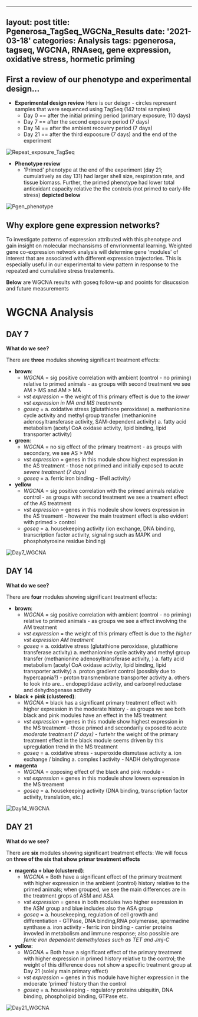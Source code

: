 
---
layout: post
title: Pgenerosa_TagSeq_WGCNa_Results
date: '2021-03-18'
categories: Analysis
tags: pgenerosa, tagseq, WGCNA, RNAseq, gene expression, oxidative stress, hormetic priming
---


## First a review of our phenotype and experimental design...

- **Experimental design review** Here is our deisgn - circles represent samples that were sequenced using TagSeq (142 total samples)
	- Day 0 == after the initial priming period (primary exposure; 110 days) 
	- Day 7 == after the second exposure period (7 days) 
	- Day 14 == after the ambient recovery period (7 days) 
	- Day 21 == after the third expoosure (7 days) and the end of the experiment 

![Repeat_exposure_TagSeq](https://samgurr.github.io/SamJGurr_Lab_Notebook/images/Repeat_exposure_TagSeq.jpg "Repeat_exposure_TagSeq")

- **Phenotype review**
	- 'Primed' phenotype at the end of the experiment (day 21; cumulatively as day 131) had 
	larger shell size, respiration rate, and tissue biomass. Further, the primed phenotype 
	had lower total antioxidant capacity relative the the controls (not primed to early-life stress) **depicted below**

![Pgen_phenotype](https://samgurr.github.io/SamJGurr_Lab_Notebook/images/Pgen_phenotype.jpg "Pgen_phenotype")

## Why explore gene expression networks?
To investigate patterns of expression attributed with this phenotype and gain insight on molecular 
mechansisms of envrionmental learning. Weighted gene co-expression network analysis will determine gene 'modules' 
of interest that are associated with different expression trajectories. This is especially useful 
in our experimental to view pattern in response to the repeated and cumulative stress treatements. 

**Below** are WGCNA results with goseq follow-up and pooints for disucssion and future measurements

# WGCNA Analysis 

## DAY 7 
**What do we see?** 

There are **three** modules showing significant treatment effects:

- **brown**:
	- *WGCNA* = sig positive correlation with ambient (control - no priming) relative to primed animals - as groups with second treatment we see AM > MS and AM > MA
	- *vst expression* = the weight of this primary effect is due to the *lower vst expression in MA and MS treatments*
	- *goseq* = 
		a. oxidative stress (glutathione peroxidase)
		a. methanionine cycle activity and methyl group transfer (methanionine adenosyltransferase activity, SAM-dependent activity)
		a. fatty acid metabolism (acetyl CoA oxidase activity, lipid binding, lipid transporter activity) 
- **green**:
	- *WGCNA* = no sig effect of the primary treatment - as groups with secondary, we see AS > MM
	- *vst expression* = genes in this module show highest expression in the AS treatment - those not primed and initially exposed to acute *severe treatment (7 days)* 
	- *goseq* =
		a. ferric iron binding - (FeII activity)
- **yellow**
	- *WGCNA* = sig positive correlation with the primed animals relative control - as groups with second treatment we see a treament effect of the AS treatment
	- *vst expression* = genes in this modeule show lowers expression in the AS treament - however the main treatment effect is also evident with primed > control
	- *goseq* =
		a. housekeeping activity (ion exchange, DNA binding, transcription factor activity, signaling such as MAPK and phosphotyrosine residue binding)

![Day7_WGCNA](https://samgurr.github.io/SamJGurr_Lab_Notebook/images/Day7_WGCNA.jpg "Day7_WGCNA")


## DAY 14 
**What do we see?** 

There are **four** modules showing significant treatment effects:

- **brown**:
	- *WGCNA* = sig positive correlation with ambient (control - no priming) relative to primed animals - as groups we see a effect involving the AM treatment
	- *vst expression* = the weight of this primary effect is due to the *higher vst expression AM treatment*
	- *goseq* = 
		a. oxidative stress (glutathione peroxidase, glutathione transferase activity)
		a. methanionine cycle activity and methyl group transfer (methanionine adenosyltransferase activity, )
		a. fatty acid metabolism (acetyl CoA oxidase activity, lipid binding, lipid transporter activity) 
		a. proton gradient control (possibly due to hypercapnia?) - proton transmembrane transporter activity
		a. others to look into are... endopeptidase activity, and carbonyl reductase and dehydrogenase activity
- **black + pink (clustered)**:
	- *WGCNA* = black has a significant primary treatment effect with higher expression in the moderate history - as groups we see both black and pink modules have an effect in the MS treatment
	- *vst expression* = genes in this module show highest expression in the MS treatment - those  primed and secondarily exposed to acute *moderate treatment (7 days)* - furtehr the weight of the primary treatment effect in the black module seems driven by this upregulation trend in the MS treatment
	- *goseq* =
		a. oxidative stress - superoxide dismutase activity 
		a. ion exchange / binding
		a. complex I activity - NADH dehydrogenase 
- **magenta**
	- *WGCNA* = opposing effect of the black and pink module - 
	- *vst expression* = genes in this modeule show lowers expression in the MS treament 
	- *goseq* =
		a. housekeeping activity (DNA binding, transcription factor activity, translation, etc.)


![Day14_WGCNA](https://samgurr.github.io/SamJGurr_Lab_Notebook/images/Day14_WGCNA.jpg "Day14_WGCNA")

## DAY 21 
**What do we see?** 

There are **six** modules showing significant treatment effects:
We will focus on **three of the six that show primar treatment effects**
- **magenta + blue (clustered)**:
	- *WGCNA* = Both have a significant effect of the primary treatment with higher expression in the ambient (control) history relative to the primed animals; when grouped, we see the main differences are in the treatment grops of ASM and ASA 
	- *vst expression* = genes in both modules hwo higher expression in the ASM group and blue includes also the ASA group 
	- *goseq* =
		a. housekeeping, regulation of cell growth and differentiation - GTPase, DNA binding,RNA polymerase, spermadine synthase 
		a. iron activity - ferric iron binding - carrier proteins invovled in metabolism and immune response; also possible are *ferric iron dependent demethylases such as TET and Jmj-C*
- **yellow**:
	- *WGCNA* = Both have a significant effect of the primary treatment with higher expression in  primed history relative to the control; the weight of this difference does not show a specific treatment group at Day 21 (solely main primary effect) 
	- *vst expression* = genes in this module have higher expression in the mdoerate 'primed' history than the control
	- *goseq* =
		a. housekeeping - regulatory proteins ubiquitin, DNA binding, phospholipid binding, GTPase etc. 


![Day21_WGCNA](https://samgurr.github.io/SamJGurr_Lab_Notebook/images/Day21_WGCNA.jpg "Day21_WGCNA")
